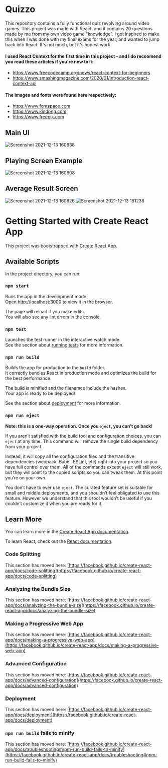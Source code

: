 # Quizzo
This repository contains a fully functional quiz revolving around video games. This project was made with React, and it contains 20 questions made by me from my own video game "knowledge". I got inspired to make this when I was done with my final exams for the year, and wanted to jump back into React. It's not much, but it's honest work.

#### I used React Context for the first time in this project - and I do recoomend you read these articles if you're new to it: 
- https://www.freecodecamp.org/news/react-context-for-beginners
- https://www.smashingmagazine.com/2020/01/introduction-react-context-api

#### The images and fonts were found here respectively:
- https://www.fontspace.com
- https://www.kindpng.com
- https://www.freepik.com

## Main UI 
![Screenshot 2021-12-13 160838](https://user-images.githubusercontent.com/87696858/145829434-3ef0ae5a-baa0-4373-b3b2-da3592940e3d.png)

## Playing Screen Example 
![Screenshot 2021-12-13 160808](https://user-images.githubusercontent.com/87696858/145829450-cd137331-3fe0-4a66-846b-57ef71420adc.png)

## Average Result Screen
![Screenshot 2021-12-13 160826](https://user-images.githubusercontent.com/87696858/145829501-31db3e27-e546-4eae-b8a0-85c12091e22b.png)
![Screenshot 2021-12-13 161238](https://user-images.githubusercontent.com/87696858/145829510-3ea26f35-bde3-4f38-b588-8f4ab5464f74.png)

# Getting Started with Create React App

This project was bootstrapped with [Create React App](https://github.com/facebook/create-react-app).

## Available Scripts

In the project directory, you can run:

### `npm start`

Runs the app in the development mode.\
Open [http://localhost:3000](http://localhost:3000) to view it in the browser.

The page will reload if you make edits.\
You will also see any lint errors in the console.

### `npm test`

Launches the test runner in the interactive watch mode.\
See the section about [running tests](https://facebook.github.io/create-react-app/docs/running-tests) for more information.

### `npm run build`

Builds the app for production to the `build` folder.\
It correctly bundles React in production mode and optimizes the build for the best performance.

The build is minified and the filenames include the hashes.\
Your app is ready to be deployed!

See the section about [deployment](https://facebook.github.io/create-react-app/docs/deployment) for more information.

### `npm run eject`

**Note: this is a one-way operation. Once you `eject`, you can’t go back!**

If you aren’t satisfied with the build tool and configuration choices, you can `eject` at any time. This command will remove the single build dependency from your project.

Instead, it will copy all the configuration files and the transitive dependencies (webpack, Babel, ESLint, etc) right into your project so you have full control over them. All of the commands except `eject` will still work, but they will point to the copied scripts so you can tweak them. At this point you’re on your own.

You don’t have to ever use `eject`. The curated feature set is suitable for small and middle deployments, and you shouldn’t feel obligated to use this feature. However we understand that this tool wouldn’t be useful if you couldn’t customize it when you are ready for it.

## Learn More

You can learn more in the [Create React App documentation](https://facebook.github.io/create-react-app/docs/getting-started).

To learn React, check out the [React documentation](https://reactjs.org/).

### Code Splitting

This section has moved here: [https://facebook.github.io/create-react-app/docs/code-splitting](https://facebook.github.io/create-react-app/docs/code-splitting)

### Analyzing the Bundle Size

This section has moved here: [https://facebook.github.io/create-react-app/docs/analyzing-the-bundle-size](https://facebook.github.io/create-react-app/docs/analyzing-the-bundle-size)

### Making a Progressive Web App

This section has moved here: [https://facebook.github.io/create-react-app/docs/making-a-progressive-web-app](https://facebook.github.io/create-react-app/docs/making-a-progressive-web-app)

### Advanced Configuration

This section has moved here: [https://facebook.github.io/create-react-app/docs/advanced-configuration](https://facebook.github.io/create-react-app/docs/advanced-configuration)

### Deployment

This section has moved here: [https://facebook.github.io/create-react-app/docs/deployment](https://facebook.github.io/create-react-app/docs/deployment)

### `npm run build` fails to minify

This section has moved here: [https://facebook.github.io/create-react-app/docs/troubleshooting#npm-run-build-fails-to-minify](https://facebook.github.io/create-react-app/docs/troubleshooting#npm-run-build-fails-to-minify)
#
